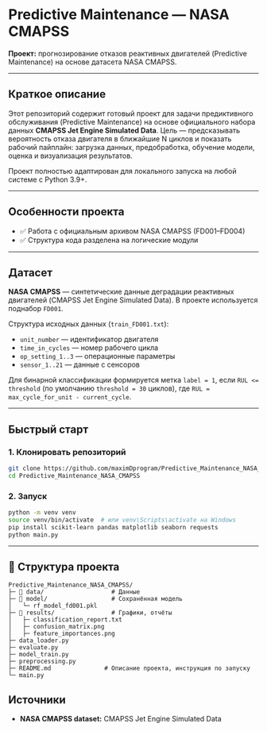 # Predictive Maintenance — NASA CMAPSS

**Проект:** прогнозирование отказов реактивных двигателей (Predictive Maintenance) на основе датасета NASA CMAPSS.

---

## Краткое описание

Этот репозиторий содержит готовый проект для задачи предиктивного обслуживания (Predictive Maintenance) на основе официального набора данных **CMAPSS Jet Engine Simulated Data**. Цель — предсказывать вероятность отказа двигателя в ближайшие N циклов и показать рабочий пайплайн: загрузка данных, предобработка, обучение модели, оценка и визуализация результатов.

Проект полностью адаптирован для локального запуска на любой системе с Python 3.9+.

---

## Особенности проекта

* ✅ Работа с официальным архивом NASA CMAPSS (FD001–FD004)
* ✅ Структура кода разделена на логические модули

---

## Датасет

**NASA CMAPSS** — синтетические данные деградации реактивных двигателей (CMAPSS Jet Engine Simulated Data). В проекте используется поднабор `FD001`.

Структура исходных данных (`train_FD001.txt`):

* `unit_number` — идентификатор двигателя
* `time_in_cycles` — номер рабочего цикла
* `op_setting_1..3` — операционные параметры
* `sensor_1..21` — данные с сенсоров

Для бинарной классификации формируется метка `label = 1`, если `RUL <= threshold` (по умолчанию `threshold = 30` циклов), где `RUL = max_cycle_for_unit - current_cycle`.

---

## Быстрый старт

### 1. Клонировать репозиторий

```bash
git clone https://github.com/maximDprogram/Predictive_Maintenance_NASA_CMAPSS
cd Predictive_Maintenance_NASA_CMAPSS
```

### 2. Запуск

```bash
python -m venv venv
source venv/bin/activate  # или venv\Scripts\activate на Windows
pip install scikit-learn pandas matplotlib seaborn requests
python main.py
```
---

## 📂 Структура проекта
```
Predictive_Maintenance_NASA_CMAPSS/
├─ 📂 data/                   # Данные
├─ 📂 model/                  # Сохранённая модель
│   └─ rf_model_fd001.pkl
├─ 📂 results/                # Графики, отчёты
│   ├─ classification_report.txt
│   ├─ confusion_matrix.png
│   ├─ feature_importances.png
├─ data_loader.py
├─ evaluate.py
├─ model_train.py
├─ preprocessing.py
├─ README.md               # Описание проекта, инструкция по запуску
└─ main.py
```

## Источники

* **NASA CMAPSS dataset:** CMAPSS Jet Engine Simulated Data
